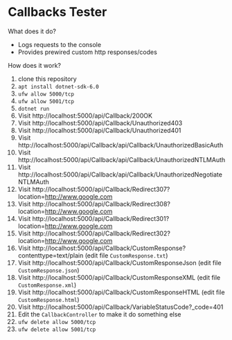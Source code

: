 # Callbacks Tester

What does it do?
* Logs requests to the console
* Provides prewired custom http responses/codes

How does it work?
1. clone this repository
1. `apt install dotnet-sdk-6.0`
2. `ufw allow 5000/tcp`
3. `ufw allow 5001/tcp`
4. `dotnet run`
5. Visit http://localhost:5000/api/Callback/200OK
6. Visit http://localhost:5000/api/Callback/Unauthorized403
7. Visit http://localhost:5000/api/Callback/Unauthorized401
8. Visit http://localhost:5000/api/Callback/api/Callback/UnauthorizedBasicAuth
9. Visit http://localhost:5000/api/Callback/api/Callback/UnauthorizedNTLMAuth
10. Visit http://localhost:5000/api/Callback/api/Callback/UnauthorizedNegotiateNTLMAuth
11. Visit http://localhost:5000/api/Callback/Redirect307?location=http://www.google.com
12. Visit http://localhost:5000/api/Callback/Redirect308?location=http://www.google.com
13. Visit http://localhost:5000/api/Callback/Redirect301?location=http://www.google.com
14. Visit http://localhost:5000/api/Callback/Redirect302?location=http://www.google.com
15. Visit http://localhost:5000/api/Callback/CustomResponse?contenttype=text/plain (edit file `CustomResponse.txt`)
16. Visit http://localhost:5000/api/Callback/CustomResponseJson (edit file `CustomResponse.json`)
17. Visit http://localhost:5000/api/Callback/CustomResponseXML (edit file `CustomResponse.xml`)
18. Visit http://localhost:5000/api/Callback/CustomResponseHTML (edit file `CustomResponse.html`)
19. Visit http://localhost:5000/api/Callback/VariableStatusCode?_code=401
20. Edit the `CallbackController` to make it do something else
21. `ufw delete allow 5000/tcp`
22. `ufw delete allow 5001/tcp`